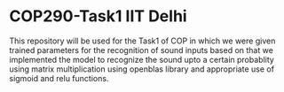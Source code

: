 # COP290-Task1 IIT Delhi
This repository will be used for the Task1 of COP in which we were given trained parameters for the recognition of sound inputs based on that we implemented the model to recognize the sound upto a certain probablity using matrix multiplication using openblas library and appropriate use of sigmoid and relu functions.
